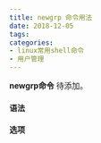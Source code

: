 ```yaml
---
title: newgrp 命令用法
date: 2018-12-05
tags:
categories: 
- linux常用shell命令
- 用户管理
---
```

**newgrp命令** 待添加。
<!-- more --> 
#### **语法**


#### **选项**
